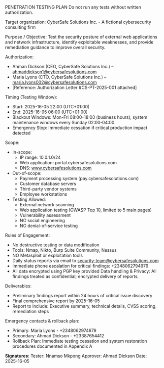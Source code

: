 PENETRATION TESTING PLAN 
Do not run any tests without written authorization.

Target organization: CyberSafe Solutions Inc. - A fictional cybersecurity consulting firm

Purpose / Objective: Test the security posture of external web applications and network infrastructure, identify exploitable weaknesses, and provide remediation guidance to improve overall security.

Authorization:
- Ahman Dickson (CEO, CyberSafe Solutions Inc.) – ahmaddickson1@cybersafesolutions.com
- Maria Lyons (CTO, CyberSafe Solutions Inc.) – maria.lyons002@cybersafesolutions.com
- [Reference: Authorization Letter #CS-PT-2025-001 attached]

Timing (Testing Window):
- Start: 2025-16-05 22:00 (UTC+01:00)
- End: 2025-16-05 06:00 (UTC+01:00)
- Blackout Windows: Mon-Fri 08:00-18:00 (business hours), system maintenance windows every Sunday 02:00-04:00
- Emergency Stop: Immediate cessation if critical production impact detected



Scope:
- In-scope: 
  - IP range: 10.0.1.0/24
  - Web application: portal.cybersafesolutions.com
  - DNS: www.cybersafesolutions.com
- Out-of-scope:
  - Payment processing system (pay.cybersafesolutions.com)
  - Customer database servers
  - Third-party vendor systems
  - Employee workstations
- Testing Allowed:
  - External network scanning
  - Web application testing (OWASP Top 10, limited to 5 main pages)
  - Vulnerability assessment
  - NO social engineering
  - NO denial-of-service testing

Rules of Engagement:
- No destructive testing or data modification
- Tools: Nmap, Nikto, Burp Suite Community, Nessus
- NO Metasploit or exploitation tools
- Daily status reports via email to security-team@cybersafesolutions.com
- Immediate phone escalation for critical findings: +2348062794979
- All data encrypted using PGP key provided
Data handling & Privacy: All findings treated as confidential; encrypted delivery of reports.

Deliverables:
- Preliminary findings report within 24 hours of critical issue discovery
- Final comprehensive report by 2025-16-05
- Report to include: Executive summary, technical details, CVSS scoring, remediation steps

Emergency contacts & rollback plan:
- Primary: Maria Lyons - +2348062974979
- Secondary: Ahmad Dickson - +23387654412
- Rollback Plan: Immediate testing cessation and system restoration procedures documented in Appendix A

**Signatures:**
Tester: Nnamso Mkpong
Approver: Ahmad Dickson
Date: 2025-16-05

